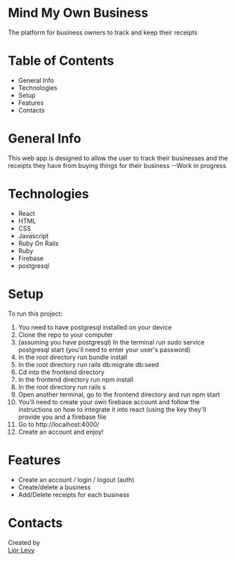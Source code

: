 # Mind My Own Business
 
The platform for business owners to track and keep their receipts
 
# Table of Contents
 
<ul>
  <li>General Info</li>
  <li>Technologies</li>
  <li>Setup</li>
  <li>Features</li>
  <li>Contacts</li>
</ul>
 
# General Info
 
This web app is designed to allow the user to track their businesses and the receipts they have from buying things for their business
--Work in progress
 
# Technologies
 
<ul>
<li>React</li>
<li>HTML</li>
<li>CSS</li>
<li>Javascript</li>
<li>Ruby On Rails</li>
<li>Ruby</li>
<li>Firebase</li>
<li>postgresql</li>
</ul>
 
# Setup
 
To run this project: <ol>
  <li>You need to have postgresql installed on your device</li>
  <li>Clone the repo to your computer</li>
  <li>(assuming you have postgresql) In the terminal run sudo service postgresql start (you'll need to enter your user's password)</li>
  <li>In the root directory run bundle install</li>
  <li>In the root directory run rails db:migrate db:seed</li>
  <li>Cd into the frontend directory</li>
  <li>In the frontend directory run npm install</li>
  <li>In the root directory run rails s</li>
  <li>Open another terminal, go to the frontend directory and run npm start</li>
  <li>You'll need to create your own firebase account and follow the instructions on how to integrate it into react (using the key they'll provide you and a firebase file</li>
  <li>Go to http://localhost:4000/</li>
  <li>Create an account and enjoy!</li>
  </ol>
 
# Features
 
<ul>
  <li>Create an account / login / logout (auth)</li>
  <li>Create/delete a business</li>
  <li>Add/Delete receipts for each business</li>
</ul>
 
# Contacts
 
Created by <br>
<a href="https://www.linkedin.com/in/liordl/" target="_blank">Lior Levy</a><br>
 
